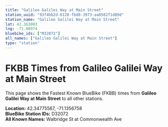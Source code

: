```yaml
---
title: "Galileo Galilei Way at Main Street"
station_uuid: "93f4bb2d-0128-fbd8-3973-aa0582f1d89d"
station_name: "Galileo Galilei Way at Main Street"
lat: 42.363003
lng: -71.08974
bluebike_ids: ["M32072"]
all_names: ["Galileo Galilei Way at Main Street"]
type: "station"
---
```


# FKBB Times from Galileo Galilei Way at Main Street

This page shows the Fastest Known BlueBike (FKBB) times from **Galileo Galilei Way at Main Street** to all other stations.

**Location:** 42.34775567, -71.1356758  
**BlueBike Station IDs:** D32072  
**All Known Names:** Walbridge St at Commonwealth Ave


